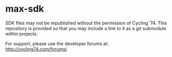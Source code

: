 # max-sdk

SDK files may not be republished without the permission of Cycling ’74.
This repository is provided so that you may include a link to it as a git submodule within projects.

For support, please use the developer forums at:
http://cycling74.com/forums/
